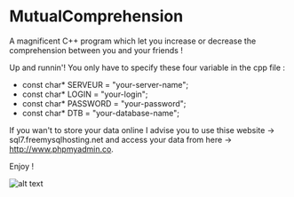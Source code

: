 # MutualComprehension
A magnificent C++ program which let you increase or decrease the comprehension between you and your friends !

Up and runnin'! You only have to specify these four variable in the cpp file : 

- const char* SERVEUR = "your-server-name";
- const char* LOGIN = "your-login";
- const char* PASSWORD = "your-password";
- const char* DTB = "your-database-name";

If you wan't to store your data online I advise you to use thise website → sql7.freemysqlhosting.net and access your data from here → http://www.phpmyadmin.co. 

Enjoy ! 

![alt text](https://github.com/AntoineDombrecht/MutualComprehension/edit/screenshot.png)

